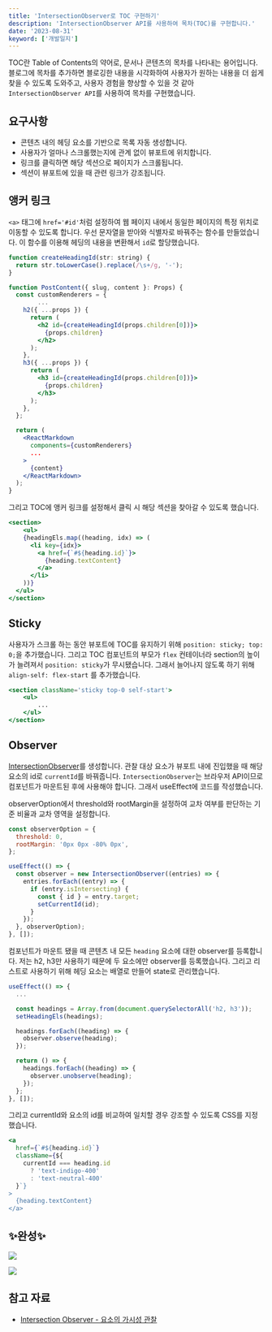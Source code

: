 ```yaml
---
title: 'IntersectionObserver로 TOC 구현하기'
description: 'IntersectionObserver API를 사용하여 목차(TOC)를 구현합니다.'
date: '2023-08-31'
keyword: ['개발일지']
---
```


TOC란 Table of Contents의 약어로, 문서나 콘텐츠의 목차를 나타내는 용어입니다. 블로그에 목차를 추가하면 블로깅한 내용을 시각화하여 사용자가 원하는 내용을 더 쉽게 찾을 수 있도록 도와주고, 사용자 경험을 향상할 수 있을 것 같아 `IntersectionObserver API`를 사용하여 목차를 구현했습니다.

## 요구사항

- 콘텐츠 내의 헤딩 요소를 기반으로 목록 자동 생성합니다.
- 사용자가 얼마나 스크롤했는지에 관계 없이 뷰포트에 위치합니다.
- 링크를 클릭하면 해당 섹션으로 페이지가 스크롤됩니다.
- 섹션이 뷰포트에 있을 때 관련 링크가 강조됩니다.

## 앵커 링크

`<a>` 태그에 `href='#id'`처럼 설정하여 웹 페이지 내에서 동일한 페이지의 특정 위치로 이동할 수 있도록 합니다. 우선 문자열을 받아와 식별자로 바꿔주는 함수를 만들었습니다. 이 함수를 이용해 헤딩의 내용을 변환해서 `id`로 할당했습니다.

```jsx
function createHeadingId(str: string) {
  return str.toLowerCase().replace(/\s+/g, '-');
}
```

```jsx
function PostContent({ slug, content }: Props) {
  const customRenderers = {
		...
    h2({ ...props }) {
      return (
        <h2 id={createHeadingId(props.children[0])}>
          {props.children}
        </h2>
      );
    },
    h3({ ...props }) {
      return (
        <h3 id={createHeadingId(props.children[0])}>
          {props.children}
        </h3>
      );
    },
  };

  return (
    <ReactMarkdown
      components={customRenderers}
      ...
    >
      {content}
    </ReactMarkdown>
  );
}
```

그리고 TOC에 앵커 링크를 설정해서 클릭 시 해당 섹션을 찾아갈 수 있도록 했습니다.

```jsx
<section>
	<ul>
    {headingEls.map((heading, idx) => (
      <li key={idx}>
        <a href={`#${heading.id}`}>
          {heading.textContent}
        </a>
      </li>
    ))}
  </ul>
</section>
```

## Sticky

사용자가 스크롤 하는 동안 뷰포트에 TOC를 유지하기 위해 `position: sticky; top: 0;`을 추가했습니다. 그리고 TOC 컴포넌트의 부모가 `flex` 컨테이너라 section의 높이가 늘려져서 `position: sticky`가 무시됐습니다. 그래서 늘어나지 않도록 하기 위해 `align-self: flex-start` 를 추가했습니다.

```jsx
<section className='sticky top-0 self-start'>
	<ul>
		...
	</ul>
</section>
```

## Observer

[IntersectionObserver](https://developer.mozilla.org/en-US/docs/Web/API/IntersectionObserver)를 생성합니다. 관찰 대상 요소가 뷰포트 내에 진입했을 때 해당 요소의 id로 `currentId`를 바꿔줍니다. `IntersectionObserver`는 브라우저 API이므로 컴포넌트가 마운트된 후에 사용해야 합니다. 그래서 useEffect에 코드를 작성했습니다.

observerOption에서 threshold와 rootMargin을 설정하여 교차 여부를 판단하는 기준 비율과 교차 영역을 설정합니다.

```jsx
const observerOption = {
  threshold: 0,
  rootMargin: '0px 0px -80% 0px',
}; 

useEffect(() => {
  const observer = new IntersectionObserver((entries) => {
    entries.forEach((entry) => {
      if (entry.isIntersecting) {
        const { id } = entry.target;
        setCurrentId(id);
      }
    });
  }, observerOption);
}, []);
```

컴포넌트가 마운트 됐을 때 콘텐츠 내 모든 `heading` 요소에 대한 observer를 등록합니다. 저는 h2, h3만 사용하기 때문에 두 요소에만 observer를 등록했습니다. 그리고 리스트로 사용하기 위해 헤딩 요소는 배열로 만들어 state로 관리했습니다.

```jsx
useEffect(() => {
  ...

  const headings = Array.from(document.querySelectorAll('h2, h3'));
  setHeadingEls(headings);

  headings.forEach((heading) => {
    observer.observe(heading);
  });

  return () => {
    headings.forEach((heading) => {
      observer.unobserve(heading);
    });
  };
}, []);

```

그리고 currentId와 요소의 id를 비교하여 일치할 경우 강조할 수 있도록 CSS를 지정했습니다.

```jsx
<a
  href={`#${heading.id}`}
  className={${
    currentId === heading.id
      ? 'text-indigo-400'
      : 'text-neutral-400'
  }`}
>
  {heading.textContent}
</a>
```

## ✨완성✨

![](230831.gif)

![](230831-2.gif)

## 참고 자료

- [Intersection Observer - 요소의 가시성 관찰](https://heropy.blog/2019/10/27/intersection-observer/)